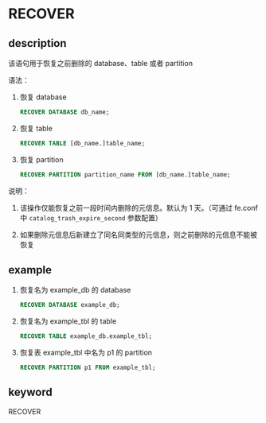 # RECOVER

## description

该语句用于恢复之前删除的 database、table 或者 partition

语法：

1. 恢复 database

    ```sql
    RECOVER DATABASE db_name;
    ```

2. 恢复 table

    ```sql
    RECOVER TABLE [db_name.]table_name;
    ```

3. 恢复 partition

    ```sql
    RECOVER PARTITION partition_name FROM [db_name.]table_name;
    ```

说明：

1. 该操作仅能恢复之前一段时间内删除的元信息。默认为 1 天。（可通过 fe.conf 中 `catalog_trash_expire_second` 参数配置）

2. 如果删除元信息后新建立了同名同类型的元信息，则之前删除的元信息不能被恢复

## example

1. 恢复名为 example_db 的 database

    ```sql
    RECOVER DATABASE example_db;
    ```

2. 恢复名为 example_tbl 的 table

    ```sql
    RECOVER TABLE example_db.example_tbl;
    ```

3. 恢复表 example_tbl 中名为 p1 的 partition

    ```sql
    RECOVER PARTITION p1 FROM example_tbl;
    ```

## keyword

RECOVER
